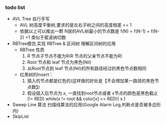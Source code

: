 ### todo list
* AVL Tree 自行手写
    * AVL 树高度平衡树,要求的是左右子树之间的高度相差 <= 1
    * 依据以上可以推出一颗 N层的AVL树最小的节点数是 f(N) = f(N-1) + f(N-2) +1 类似于斐波纳切数
* RBTree模仿,实现 RBTree & 区间树 理解区间树的应用
    * RBTree 性质
        1. R 节点子节点不能为R(R 节点的父亲节点不能为R)
        2.  Root 节点和 leaf 节点为黑色(Nil) 
        3.  从Root节点到 leaf 节点(Nil)的所有路径经过的黑色节点数相同
    * 红黑树的Insert：
        1. 插入的节点都是红色的(这样做的好处是【不会增加某一路径的黑色节点数】)
        2. 假设插入后节点为 x, 一直找到root节点或者 x节点的颜色是黑色截止(!= RED) 
        while(x != root && color[x] == RED){
            s
        }
* Sweep Line 算法 扫描线算法的应用(Google Alarm Log,判断点是否被多边形内)
* SkipList